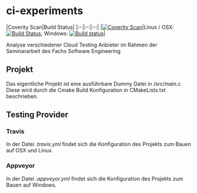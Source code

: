 # ci-experiments

|Coverity Scan|Build Status|
|:-:|:-:|:-:|
|[![Coverity Scan](https://scan.coverity.com/projects/13021/badge.svg?flat=1)](https://scan.coverity.com/projects/zebastian-ci-experiments)|Linux / OSX: [![Build Status](https://travis-ci.org/zebastian/ci-experiments.svg?branch=master)](https://travis-ci.org/zebastian/ci-experiments), Windows: [![Build status](https://ci.appveyor.com/api/projects/status/cb0woxak6orvynsl?svg=true)](https://ci.appveyor.com/project/zebastian/ci-experiments)|

Analyse verschiedener Cloud Testing Anbieter im Rahmen der Seminararbeit des Fachs Software Engineering

## Projekt
Das eigentliche Projekt ist eine ausführbare Dummy Datei in /src/main.c
Diese wird durch die Cmake Build Konfiguration in CMakeLists.txt beschrieben.

## Testing Provider

### Travis
In der Datei *.travis.yml* findet sich die Konfiguration des Projekts zum Bauen auf OSX und Linux.

### Appveyor
In der Datei *.appveyor.yml* findet sich die Konfiguration des Projekts zum Bauen auf Windows.

